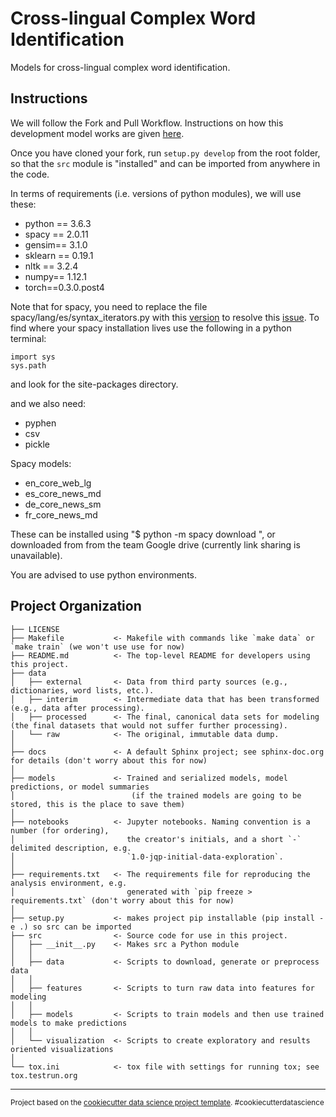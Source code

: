Cross-lingual Complex Word Identification
=========================================

Models for cross-lingual complex word identification.

Instructions
------------

We will follow the Fork and Pull Workflow. Instructions on how this development model works are given [here](https://reflectoring.io/github-fork-and-pull/).  

Once you have cloned your fork, run `setup.py develop` from the root folder, so that the `src` module is "installed" and can be imported from anywhere in the code.

In terms of requirements (i.e. versions of python modules), we will use these:
- python == 3.6.3
- spacy == 2.0.11 
- gensim== 3.1.0
- sklearn == 0.19.1
- nltk == 3.2.4
- numpy== 1.12.1
- torch==0.3.0.post4

Note that for spacy, you need to replace the file spacy/lang/es/syntax_iterators.py with this [version](spacy/lang/es/syntax_iterators.py) to resolve this [issue](https://github.com/explosion/spaCy/issues/2210). To find where your spacy installation lives use the following in a python terminal:
```
import sys
sys.path
```
and look for the site-packages directory.

and we also need:
- pyphen
- csv
- pickle

Spacy models:
- en_core_web_lg
- es_core_news_md
- de_core_news_sm
- fr_core_news_md

These can be installed using "$ python -m spacy download <MODEL>", or downloaded from from the team Google drive (currently link sharing is unavailable).

You are advised to use python environments.

Project Organization
--------------------

    ├── LICENSE
    ├── Makefile           <- Makefile with commands like `make data` or `make train` (we won't use use for now)
    ├── README.md          <- The top-level README for developers using this project.
    ├── data
    │   ├── external       <- Data from third party sources (e.g., dictionaries, word lists, etc.).
    │   ├── interim        <- Intermediate data that has been transformed (e.g., data after processing).
    │   ├── processed      <- The final, canonical data sets for modeling (the final datasets that would not suffer further processing).
    │   └── raw            <- The original, immutable data dump.
    │
    ├── docs               <- A default Sphinx project; see sphinx-doc.org for details (don't worry about this for now)
    │
    ├── models             <- Trained and serialized models, model predictions, or model summaries
    │                          (if the trained models are going to be stored, this is the place to save them)
    │
    ├── notebooks          <- Jupyter notebooks. Naming convention is a number (for ordering),
    │                         the creator's initials, and a short `-` delimited description, e.g.
    │                         `1.0-jqp-initial-data-exploration`.
    │
    ├── requirements.txt   <- The requirements file for reproducing the analysis environment, e.g.
    │                         generated with `pip freeze > requirements.txt` (don't worry about this for now)
    │
    ├── setup.py           <- makes project pip installable (pip install -e .) so src can be imported
    ├── src                <- Source code for use in this project.
    │   ├── __init__.py    <- Makes src a Python module
    │   │
    │   ├── data           <- Scripts to download, generate or preprocess data
    │   │
    │   ├── features       <- Scripts to turn raw data into features for modeling
    │   │
    │   ├── models         <- Scripts to train models and then use trained models to make predictions
    │   │
    │   └── visualization  <- Scripts to create exploratory and results oriented visualizations
    │
    └── tox.ini            <- tox file with settings for running tox; see tox.testrun.org


--------

<p><small>Project based on the <a target="_blank" href="https://drivendata.github.io/cookiecutter-data-science/">cookiecutter data science project template</a>. #cookiecutterdatascience</small></p>
